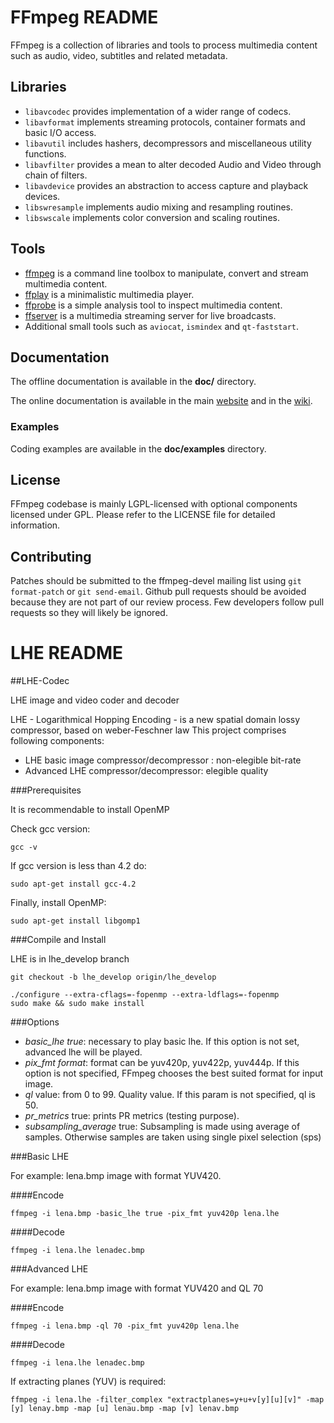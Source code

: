 FFmpeg README
=============

FFmpeg is a collection of libraries and tools to process multimedia content
such as audio, video, subtitles and related metadata.

## Libraries

* `libavcodec` provides implementation of a wider range of codecs.
* `libavformat` implements streaming protocols, container formats and basic I/O access.
* `libavutil` includes hashers, decompressors and miscellaneous utility functions.
* `libavfilter` provides a mean to alter decoded Audio and Video through chain of filters.
* `libavdevice` provides an abstraction to access capture and playback devices.
* `libswresample` implements audio mixing and resampling routines.
* `libswscale` implements color conversion and scaling routines.

## Tools

* [ffmpeg](https://ffmpeg.org/ffmpeg.html) is a command line toolbox to
  manipulate, convert and stream multimedia content.
* [ffplay](https://ffmpeg.org/ffplay.html) is a minimalistic multimedia player.
* [ffprobe](https://ffmpeg.org/ffprobe.html) is a simple analysis tool to inspect
  multimedia content.
* [ffserver](https://ffmpeg.org/ffserver.html) is a multimedia streaming server
  for live broadcasts.
* Additional small tools such as `aviocat`, `ismindex` and `qt-faststart`.

## Documentation

The offline documentation is available in the **doc/** directory.

The online documentation is available in the main [website](https://ffmpeg.org)
and in the [wiki](https://trac.ffmpeg.org).

### Examples

Coding examples are available in the **doc/examples** directory.

## License

FFmpeg codebase is mainly LGPL-licensed with optional components licensed under
GPL. Please refer to the LICENSE file for detailed information.

## Contributing

Patches should be submitted to the ffmpeg-devel mailing list using
`git format-patch` or `git send-email`. Github pull requests should be
avoided because they are not part of our review process. Few developers
follow pull requests so they will likely be ignored.

LHE README
=============

##LHE-Codec

LHE image and video coder and decoder

LHE - Logarithmical Hopping Encoding - is a new spatial domain lossy compressor, based on weber-Feschner law
This project comprises following components:
- LHE basic image compressor/decompressor : non-elegible bit-rate
- Advanced LHE compressor/decompressor: elegible quality

###Prerequisites

It is recommendable to install OpenMP

Check gcc version:

  ```
  gcc -v 
  ```

  If gcc version is less than 4.2 do:

  ```
  sudo apt-get install gcc-4.2 
  ```

  Finally, install OpenMP:

  ```
  sudo apt-get install libgomp1
  ```

###Compile and Install

LHE is in lhe_develop branch
  ```
  git checkout -b lhe_develop origin/lhe_develop 

  ./configure --extra-cflags=-fopenmp --extra-ldflags=-fopenmp 
  sudo make && sudo make install 
  ```


###Options

* *basic_lhe true*: necessary to play basic lhe. If this option is not set, advanced lhe will be played.
* *pix_fmt format*: format can be yuv420p, yuv422p, yuv444p. If this option is not specified, FFmpeg chooses the best suited format for input image.
* *ql* value: from 0 to 99. Quality value. If this param is not specified, ql is 50.
* *pr_metrics* true: prints PR metrics (testing purpose).
* *subsampling_average* true: Subsampling is made using average of samples. Otherwise samples are taken using single pixel selection (sps)

###Basic LHE

For example: lena.bmp image with format YUV420.

####Encode
  ```
  ffmpeg -i lena.bmp -basic_lhe true -pix_fmt yuv420p lena.lhe
  ```

####Decode
  ```
  ffmpeg -i lena.lhe lenadec.bmp
  ```

###Advanced LHE

For example: lena.bmp image with format YUV420 and QL 70

####Encode
  ```
  ffmpeg -i lena.bmp -ql 70 -pix_fmt yuv420p lena.lhe
  ```

####Decode

  ```
  ffmpeg -i lena.lhe lenadec.bmp
  ```

If extracting planes (YUV) is required:

  ```
  ffmpeg -i lena.lhe -filter_complex "extractplanes=y+u+v[y][u][v]" -map [y] lenay.bmp -map [u] lenau.bmp -map [v] lenav.bmp
  ```
